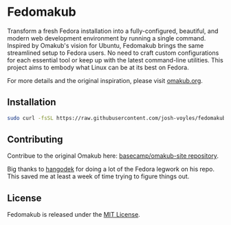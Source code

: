 # Fedomakub

Transform a fresh Fedora installation into a fully-configured, beautiful, and modern web development environment by running a single command. Inspired by Omakub's vision for Ubuntu, Fedomakub brings the same streamlined setup to Fedora users. No need to craft custom configurations for each essential tool or keep up with the latest command-line utilities. This project aims to embody what Linux can be at its best on Fedora.

For more details and the original inspiration, please visit [omakub.org](https://omakub.org).

## Installation
```bash
sudo curl -fsSL https://raw.githubusercontent.com/josh-voyles/fedomakub/master/boot.sh | bash
```

## Contributing

Contribue to the original Omakub here: [basecamp/omakub-site repository](https://github.com/basecamp/omakub-site).

Big thanks to [hangodek](https://github.com/hangodek) for doing a lot of the Fedora legwork on his repo. This saved me at least a week of time trying to figure things out.

## License

Fedomakub is released under the [MIT License](https://opensource.org/licenses/MIT).
